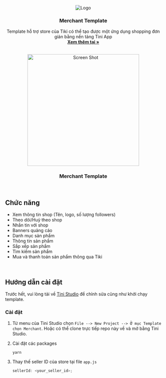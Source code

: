 <div align="center">
  <img src="https://user-images.githubusercontent.com/1713660/146032380-5e582835-22d6-4e2f-a777-2c0fc86be132.png" alt="Logo" />
<h3 align="center">Merchant Template</h3>
  <p align="center">
    Template hỗ trợ store của Tiki có thể tạo được một ứng dụng shopping đơn giản bằng nền tảng Tini App
    <br />
    <a href="https://github.com/tikivn/miniapp-getting-started/tree/main/merchant"><strong>Xem thêm tại »</strong></a>
    <br />
    <br />
  </p>
</div>

<div align="center">
  <img src="https://salt.tikicdn.com/ts/miniapp/c3/8f/7c/73520800f96ac05c7a1d649b5e89c986.png" alt="Screen Shot" width="360">
  <h3 align="center">Merchant Template</h3>
</div>

<br/>

## Chức năng

- Xem thông tin shop (Tên, logo, số lượng followers)
- Theo dõi/Huỷ theo shop
- Nhắn tin với shop
- Banners quảng cáo
- Danh mục sản phẩm
- Thông tin sản phẩm
- Sắp xếp sản phẩm
- Tìm kiếm sản phẩm
- Mua và thanh toán sản phẩm thông qua Tiki

<br/>

## Hướng dẫn cài đặt

Trước hết, vui lòng tải về [Tini Studio](https://developers.tiki.vn/downloads) để chỉnh sửa cũng như khởi chạy template.

### Cài đặt

1. Từ menu của Tini Studio chọn `File --> New Project --> Ở mục Template chọn Merchant`. Hoặc có thể clone trực tiếp repo này về và mở bằng Tini Studio.

2. Cài đặt các packages

   ```sh
   yarn
   ```

3. Thay thế seller ID của store tại file `app.js`
   ```js
   sellerId: <your_seller_id>;
   ```
